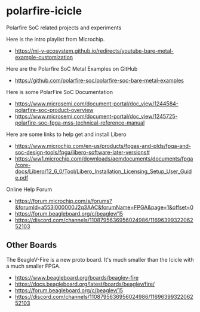 # polarfire-icicle
Polarfire SoC related projects and experiments

Here is the intro playlist from Microchip.

* https://mi-v-ecosystem.github.io/redirects/youtube-bare-metal-example-customization

Here are the Polarfire SoC Metal Examples on GitHub

* https://github.com/polarfire-soc/polarfire-soc-bare-metal-examples

Here is some PolarFire SoC Documentation

* https://www.microsemi.com/document-portal/doc_view/1244584-polarfire-soc-product-overview
* https://www.microsemi.com/document-portal/doc_view/1245725-polarfire-soc-fpga-mss-technical-reference-manual

Here are some links to help get and install Libero

* https://www.microchip.com/en-us/products/fpgas-and-plds/fpga-and-soc-design-tools/fpga/libero-software-later-versions#
* https://ww1.microchip.com/downloads/aemdocuments/documents/fpga/core-docs/Libero/12_6_0/Tool/Libero_Installation_Licensing_Setup_User_Guide.pdf

Online Help Forum

* https://forum.microchip.com/s/forums?&forumId=a553l000000J2q3AAC&forumName=FPGA&page=1&offset=0
* https://forum.beagleboard.org/c/beaglev/15
* https://discord.com/channels/1108795636956024986/1169639932206252103

Other Boards
------------

The BeagleV-Fire is a new proto board. It's much smaller than the Icicle with a much smaller FPGA.

* https://www.beagleboard.org/boards/beaglev-fire
* https://docs.beagleboard.org/latest/boards/beaglev/fire/
* https://forum.beagleboard.org/c/beaglev/15
* https://discord.com/channels/1108795636956024986/1169639932206252103 
